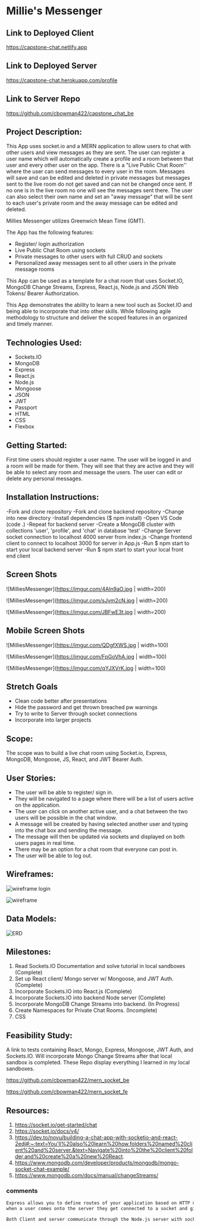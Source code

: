 # Millie's Messenger

## Link to Deployed Client
https://capstone-chat.netlify.app

## Link to Deployed Server
https://capstone-chat.herokuapp.com/profile

## Link to Server Repo
https://github.com/cbowman422/capstone_chat_be

## Project Description:

This App uses socket.io and a MERN application to allow users to chat with other users and view messages as they are sent. The user can register a user name which will automatically create a profile and a room between that user and every other user on the app. There is a "Live Public Chat Room'' where the user can send messages to every user in the room. Messages will save and can be edited and deleted in private messages but messages sent to the live room do not get saved and can not be changed once sent. If no one is in the live room no one will see the messages sent there. The user can also select their own name and set an "away message" that will be sent to each user's private room and the away message can be edited and deleted. 

Millies Messenger utilizes Greenwich Mean Time (GMT).

The App has the following features:
- Register/ login authorization
- Live Public Chat Room using sockets
- Private messages to other users with full CRUD and sockets
- Personalized away messages sent to all other users in the private message rooms

This App can be used as a template for a chat room that uses Socket.IO, MongoDB Change Streams, Express, React.js, Node.js and JSON Web Tokens/ Bearer Authorization. 

This App demonstrates the ability to learn a new tool such as Socket.IO and being able to incorporate that into other skills. While following agile methodology to structure and deliver the scoped features in an organized and timely manner.

## Technologies Used:

- Sockets.IO
- MongoDB
- Express
- React.js
- Node.js
- Mongoose
- JSON
- JWT
- Passport
- HTML
- CSS
- Flexbox

## Getting Started:

First time users should register a user name. The user will be logged in and a room will be made for them. They will see that they are active and they will be able to select any room and message the users. The user can edit or delete any personal messages.

## Installation Instructions:

-Fork and clone repository
-Fork and clone backend repository
-Change into new directory
-Install dependencies ($ npm install)
-Open VS Code (code .)
-Repeat for backend server
-Create a MongoDB cluster with collections 'user', 'profile', and 'chat' in database 'test'
-Change Server socket connection to localhost 4000 server from index.js
-Change frontend client to connect to localhost 3000 for server in App.js
-Run $ npm start to start your local backend server
-Run $ npm start to start your local front end client

## Screen Shots

![MilliesMessenger](https://imgur.com/4Aln9aO.jpg | width=200)

![MilliesMessenger](https://imgur.com/sJvm2cN.jpg | width=200)

![MilliesMessenger](https://imgur.com/JBFwE3t.jpg | width=200)

## Mobile Screen Shots

![MilliesMessenger](https://imgur.com/QDgfXWS.jpg | width=100)

![MilliesMessenger](https://imgur.com/FpGoVhA.jpg | width=100)

![MilliesMessenger](https://imgur.com/qYJXVrK.jpg | width=100)

## Stretch Goals

- Clean code better after presentations
- Hide the password and get thrown breached pw warnings
- Try to write to Server through socket connections
- Incorporate into larger projects

## Scope: 

The scope was to build a live chat room using Socket.io, Express, MongoDB, Mongoose, JS, React, and JWT Bearer Auth. 

## User Stories: 

- The user will be able to register/ sign in.
- They will be navigated to a page where there will be a list of users active on the application.
- The user can click on another active user, and a chat between the two users will be possible in the chat window.
- A message will be created by having selected another user and typing into the chat box and sending the message.
- The message will then be updated via sockets and displayed on both users pages in real time.
- There may be an option for a chat room that everyone can post in.
- The user will be able to log out.

## Wireframes:

![wireframe login](https://imgur.com/d1X8i50.jpg)

![wireframe](https://imgur.com/SRlwaLU.jpg)

## Data Models:

![ERD](https://imgur.com/glg98eH.jpg)

## Milestones:

1. Read Sockets.IO Documentation and solve tutorial in local sandboxes (Complete)
2. Set up React client/ Mongo server w/ Mongoose, and JWT Auth. (Complete)
3. Incorporate Sockets.IO into React.js (Complete)
4. Incorporate Sockets.IO into backend Node server (Complete)
5. Incorporate MongoDB Change Streams into backend. (In Progress)
6. Create Namespaces for Private Chat Rooms. (Incomplete)
7.  CSS

## Feasibility Study:

A link to tests containing React, Mongo, Express, Mongoose, JWT Auth, and Sockets.IO. Will incorporate Mongo Change Streams after that local sandbox is completed.
These Repo display everything I learned in my local sandboxes.

https://github.com/cbowman422/mern_socket_be

https://github.com/cbowman422/mern_socket_fe

## Resources:

1. https://socket.io/get-started/chat
2. https://socket.io/docs/v4/
3. https://dev.to/novu/building-a-chat-app-with-socketio-and-react-2edj#:~:text=You'll%20also%20learn%20how,folders%20named%20client%20and%20server.&text=Navigate%20into%20the%20client%20folder,and%20create%20a%20new%20React.
4. https://www.mongodb.com/developer/products/mongodb/mongo-socket-chat-example/
5. https://www.mongodb.com/docs/manual/changeStreams/

### comments

```bash
Express allows you to define routes of your application based on HTTP methods and URLs. http event listener for connecting to port. on the server instance we bind to socket 'connection' event and provide socket as argument 
when a user comes onto the server they get connected to a socket and given a socket id and information.

Both Client and server communicate through the Node.js server with sockets. so messages need to be sent to the node server on both sides.
```
